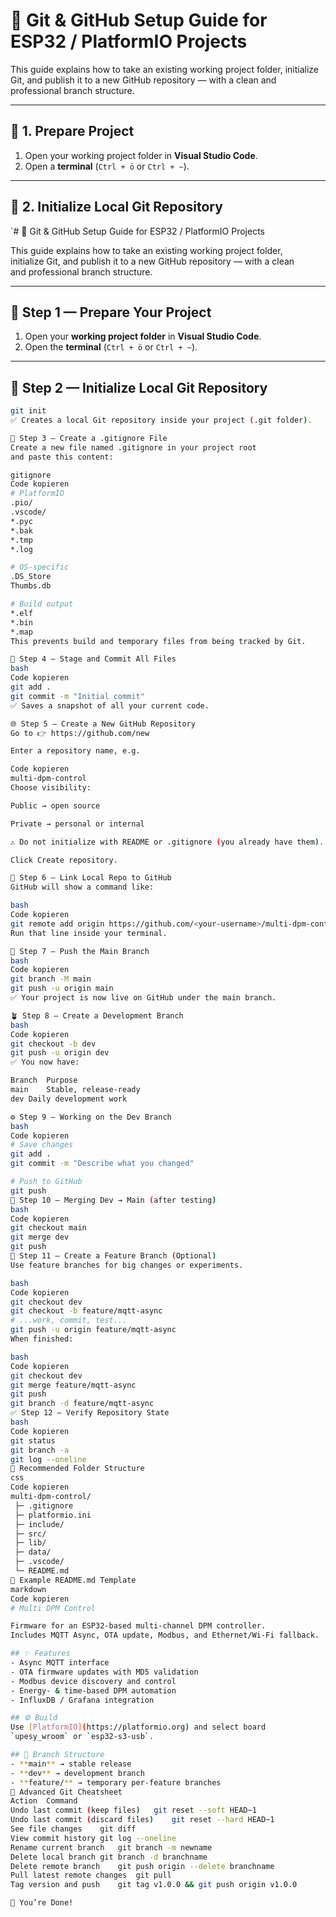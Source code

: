 # 🧭 Git & GitHub Setup Guide for ESP32 / PlatformIO Projects

This guide explains how to take an existing working project folder,
initialize Git, and publish it to a new GitHub repository — with a clean
and professional branch structure.

---

## 🚀 1. Prepare Project

1. Open your working project folder in **Visual Studio Code**.
2. Open a **terminal** (`Ctrl + ö` or `Ctrl + ~`).

---

## 🧩 2. Initialize Local Git Repository

`# 🧭 Git & GitHub Setup Guide for ESP32 / PlatformIO Projects

This guide explains how to take an existing working project folder,  
initialize Git, and publish it to a new GitHub repository — with a clean  
and professional branch structure.

---

## 🚀 Step 1 — Prepare Your Project

1. Open your **working project folder** in **Visual Studio Code**.  
2. Open the **terminal** (`Ctrl + ö` or `Ctrl + ~`).

---

## 🧩 Step 2 — Initialize Local Git Repository

```bash
git init
✅ Creates a local Git repository inside your project (.git folder).

📄 Step 3 — Create a .gitignore File
Create a new file named .gitignore in your project root
and paste this content:

gitignore
Code kopieren
# PlatformIO
.pio/
.vscode/
*.pyc
*.bak
*.tmp
*.log

# OS-specific
.DS_Store
Thumbs.db

# Build output
*.elf
*.bin
*.map
This prevents build and temporary files from being tracked by Git.

💾 Step 4 — Stage and Commit All Files
bash
Code kopieren
git add .
git commit -m "Initial commit"
✅ Saves a snapshot of all your current code.

🌐 Step 5 — Create a New GitHub Repository
Go to 👉 https://github.com/new

Enter a repository name, e.g.

Code kopieren
multi-dpm-control
Choose visibility:

Public → open source

Private → personal or internal

⚠️ Do not initialize with README or .gitignore (you already have them).

Click Create repository.

🔗 Step 6 — Link Local Repo to GitHub
GitHub will show a command like:

bash
Code kopieren
git remote add origin https://github.com/<your-username>/multi-dpm-control.git
Run that line inside your terminal.

🌿 Step 7 — Push the Main Branch
bash
Code kopieren
git branch -M main
git push -u origin main
✅ Your project is now live on GitHub under the main branch.

🪴 Step 8 — Create a Development Branch
bash
Code kopieren
git checkout -b dev
git push -u origin dev
✅ You now have:

Branch	Purpose
main	Stable, release-ready
dev	Daily development work

⚙️ Step 9 — Working on the Dev Branch
bash
Code kopieren
# Save changes
git add .
git commit -m "Describe what you changed"

# Push to GitHub
git push
🔁 Step 10 — Merging Dev → Main (after testing)
bash
Code kopieren
git checkout main
git merge dev
git push
🧠 Step 11 — Create a Feature Branch (Optional)
Use feature branches for big changes or experiments.

bash
Code kopieren
git checkout dev
git checkout -b feature/mqtt-async
# ...work, commit, test...
git push -u origin feature/mqtt-async
When finished:

bash
Code kopieren
git checkout dev
git merge feature/mqtt-async
git push
git branch -d feature/mqtt-async
✅ Step 12 — Verify Repository State
bash
Code kopieren
git status
git branch -a
git log --oneline
🧱 Recommended Folder Structure
css
Code kopieren
multi-dpm-control/
 ├─ .gitignore
 ├─ platformio.ini
 ├─ include/
 ├─ src/
 ├─ lib/
 ├─ data/
 ├─ .vscode/
 └─ README.md
📖 Example README.md Template
markdown
Code kopieren
# Multi DPM Control

Firmware for an ESP32-based multi-channel DPM controller.  
Includes MQTT Async, OTA update, Modbus, and Ethernet/Wi-Fi fallback.

## ✨ Features
- Async MQTT interface  
- OTA firmware updates with MD5 validation  
- Modbus device discovery and control  
- Energy- & time-based DPM automation  
- InfluxDB / Grafana integration

## ⚙️ Build
Use [PlatformIO](https://platformio.org) and select board  
`upesy_wroom` or `esp32-s3-usb`.

## 🌿 Branch Structure
- **main** → stable release  
- **dev** → development branch  
- **feature/** → temporary per-feature branches
🧰 Advanced Git Cheatsheet
Action	Command
Undo last commit (keep files)	git reset --soft HEAD~1
Undo last commit (discard files)	git reset --hard HEAD~1
See file changes	git diff
View commit history	git log --oneline
Rename current branch	git branch -m newname
Delete local branch	git branch -d branchname
Delete remote branch	git push origin --delete branchname
Pull latest remote changes	git pull
Tag version and push	git tag v1.0.0 && git push origin v1.0.0

🎉 You’re Done!
